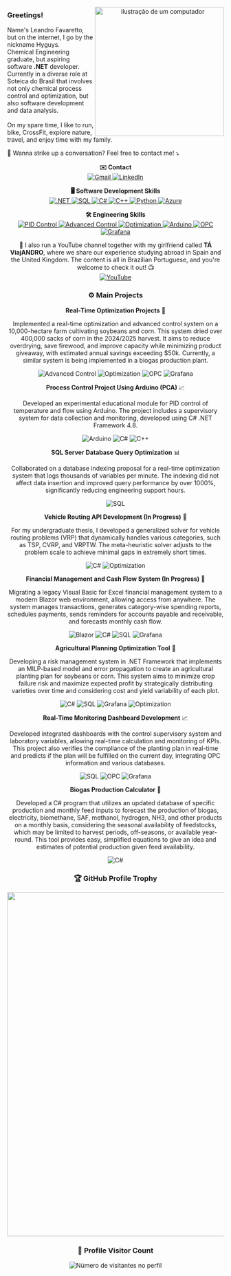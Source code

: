<!-- Centralize the header image and text -->
<p align="center">
  <img src="https://raw.githubusercontent.com/MicaelliMedeiros/micaellimedeiros/master/image/computer-illustration.png" alt="ilustração de um computador" style="min-width: 300px; max-width: 300px; width: 300px;" align="right">
  <h3><b>Greetings!</b></h3>
  <p>Name's Leandro Favaretto, but on the internet, I go by the nickname Hyguys.<br>
  Chemical Engineering graduate, but aspiring software <strong>.NET</strong> developer.<br>
  Currently in a diverse role at Soteica do Brasil that involves not only chemical process control and optimization, but also software development and data analysis.<br><br>
  On my spare time, I like to run, bike, CrossFit, explore nature, travel, and enjoy time with my family.</p>
</p>

<p align="left">
  💾 Wanna strike up a conversation? Feel free to contact me! ⤵️
</p>

<p align="center">
    <strong>✉️ Contact</strong><br>
  <a href="mailto:leandro.favaretto26@gmail.com" title="Gmail">
    <img src="https://img.shields.io/badge/-Gmail-FF0000?style=flat-square&labelColor=FF0000&logo=gmail&logoColor=white" alt="Gmail"/>
  </a>
  <a href="https://www.linkedin.com/in/leandro-favaretto/" title="LinkedIn">
    <img src="https://img.shields.io/badge/-Linkedin-0e76a8?style=flat-square&logo=Linkedin&logoColor=white" alt="LinkedIn"/>
  </a>
</p>

<!-- Add .NET, C#, SQL, C++, MATLAB, Scilab, Python logos -->
<p align="center">
  <strong>🖥️ Software Development Skills</strong><br>
  <a href="https://dotnet.microsoft.com/" title=".NET">
    <img src="https://img.shields.io/badge/-NET-512BD4?style=flat-square&logo=.net&logoColor=white" alt=".NET"/>
  </a>
  <a href="https://www.microsoft.com/en-us/sql-server" title="SQL">
    <img src="https://img.shields.io/badge/-SQL-CC2927?style=flat-square&logo=Microsoft-SQL-Server&logoColor=white" alt="SQL"/>
  </a>
  <a href="https://docs.microsoft.com/en-us/dotnet/csharp/" title="C#">
    <img src="https://img.shields.io/badge/-C%23-239120?style=flat-square&logo=csharp&logoColor=white" alt="C#"/>
  </a>
  <a href="https://isocpp.org/" title="C++">
    <img src="https://img.shields.io/badge/-C%2B%2B-00599C?style=flat-square&logo=cplusplus&logoColor=white" alt="C++"/>
  </a>
  <a href="https://www.python.org/" title="Python">
    <img src="https://img.shields.io/badge/-Python-3776AB?style=flat-square&logo=python&logoColor=white" alt="Python"/>
  </a>
  <a href="https://azure.microsoft.com/" title="Azure">
    <img src="https://img.shields.io/badge/-Azure-0078D4?style=flat-square&logo=azure&logoColor=white" alt="Azure"/>
  </a>
</p>
<!-- Add General Skills Section -->
<p align="center">
  <strong>🛠️ Engineering Skills</strong><br>
  <a href="#" title="PID Control">
    <img src="https://img.shields.io/badge/-PID%20Control-007BFF?style=flat-square" alt="PID Control"/>
  </a>
  <a href="#" title="Advanced Control">
    <img src="https://img.shields.io/badge/-Advanced%20Control-28A745?style=flat-square" alt="Advanced Control"/>
  </a>
  <a href="#" title="Optimization">
    <img src="https://img.shields.io/badge/-Optimization-FD7E14?style=flat-square" alt="Optimization"/>
  </a>
  <a href="https://www.arduino.cc/" title="Arduino">
    <img src="https://img.shields.io/badge/-Arduino-00979D?style=flat-square&logo=arduino&logoColor=white" alt="Arduino"/>
  </a>
  <a href="#" title="OPC">
    <img src="https://img.shields.io/badge/-OPC-6610F2?style=flat-square" alt="OPC"/>
  </a>
  <a href="https://grafana.com/" title="Grafana">
    <img src="https://img.shields.io/badge/-Grafana-F46800?style=flat-square&logo=grafana&logoColor=white" alt="Grafana"/>
  </a>
</p>

<!-- Add YouTube Channel Section -->
<p align="center">
  🎥 I also run a YouTube channel together with my girlfriend called <b>TÁ ViajANDRO</b>, where we share our experience studying abroad in Spain and the United Kingdom. The content is all in Brazilian Portuguese, and you're welcome to check it out! 📺<br>
  <a href="https://www.youtube.com/@taviajandro" title="TÁ ViajANDRO" target="_blank">
    <img src="https://img.shields.io/badge/-YouTube-FF0000?style=flat-square&logo=youtube&logoColor=white" alt="YouTube"/>
  </a>
</p>

<h3 align="center"><b>⚙️ Main Projects</b></h3>

<div align="center">
  <p><strong>Real-Time Optimization Projects</strong> 🌾</p>
  <p>Implemented a real-time optimization and advanced control system on a 10,000-hectare farm cultivating soybeans and corn. This system dried over 400,000 sacks of corn in the 2024/2025 harvest. It aims to reduce overdrying, save firewood, and improve capacity while minimizing product giveaway, with estimated annual savings exceeding $50k. Currently, a similar system is being implemented in a biogas production plant.</p>
  <p>
    <img src="https://img.shields.io/badge/-Advanced%20Control-28A745?style=flat-square" alt="Advanced Control"/>
    <img src="https://img.shields.io/badge/-Optimization-FD7E14?style=flat-square" alt="Optimization"/>
    <img src="https://img.shields.io/badge/-OPC-6610F2?style=flat-square" alt="OPC"/>
    <img src="https://img.shields.io/badge/-Grafana-F46800?style=flat-square&logo=grafana&logoColor=white" alt="Grafana"/>
  </p>
  
  <p><strong>Process Control Project Using Arduino (PCA)</strong> 📈</p>
  <p>Developed an experimental educational module for PID control of temperature and flow using Arduino. The project includes a supervisory system for data collection and monitoring, developed using C# .NET Framework 4.8.</p>
  <p>
    <img src="https://img.shields.io/badge/-Arduino-00979D?style=flat-square&logo=arduino&logoColor=white" alt="Arduino"/>
    <img src="https://img.shields.io/badge/-C%23-239120?style=flat-square&logo=csharp&logoColor=white" alt="C#"/>
    <img src="https://img.shields.io/badge/-C%2B%2B-00599C?style=flat-square&logo=cplusplus&logoColor=white" alt="C++"/>
  </p>

  <p><strong>SQL Server Database Query Optimization</strong> 📊</p>
  <p>Collaborated on a database indexing proposal for a real-time optimization system that logs thousands of variables per minute. The indexing did not affect data insertion and improved query performance by over 1000%, significantly reducing engineering support hours.</p>
  <p>
    <img src="https://img.shields.io/badge/-SQL-CC2927?style=flat-square&logo=Microsoft-SQL-Server&logoColor=white" alt="SQL"/>
  </p>

  <p><strong>Vehicle Routing API Development (In Progress)</strong> 🚚</p>
  <p>For my undergraduate thesis, I developed a generalized solver for vehicle routing problems (VRP) that dynamically handles various categories, such as TSP, CVRP, and VRPTW. The meta-heuristic solver adjusts to the problem scale to achieve minimal gaps in extremely short times.</p>
  <p>
    <img src="https://img.shields.io/badge/-C%23-239120?style=flat-square&logo=csharp&logoColor=white" alt="C#"/>
    <img src="https://img.shields.io/badge/-Optimization-FD7E14?style=flat-square" alt="Optimization"/>
  </p>

  <p><strong>Financial Management and Cash Flow System (In Progress)</strong> 💼</p>
  <p>Migrating a legacy Visual Basic for Excel financial management system to a modern Blazor web environment, allowing access from anywhere. The system manages transactions, generates category-wise spending reports, schedules payments, sends reminders for accounts payable and receivable, and forecasts monthly cash flow.</p>
  <p>
    <img src="https://img.shields.io/badge/-Blazor-512BD4?style=flat-square&logo=.net&logoColor=white" alt="Blazor"/>
    <img src="https://img.shields.io/badge/-C%23-239120?style=flat-square&logo=csharp&logoColor=white" alt="C#"/>
    <img src="https://img.shields.io/badge/-SQL-CC2927?style=flat-square&logo=Microsoft-SQL-Server&logoColor=white" alt="SQL"/>
    <img src="https://img.shields.io/badge/-Grafana-F46800?style=flat-square&logo=grafana&logoColor=white" alt="Grafana"/>
  </p>

  <p><strong>Agricultural Planning Optimization Tool</strong> 🌱</p>
  <p>Developing a risk management system in .NET Framework that implements an MILP-based model and error propagation to create an agricultural planting plan for soybeans or corn. This system aims to minimize crop failure risk and maximize expected profit by strategically distributing varieties over time and considering cost and yield variability of each plot.</p>
  <p>
    <img src="https://img.shields.io/badge/-C%23-239120?style=flat-square&logo=csharp&logoColor=white" alt="C#"/>
    <img src="https://img.shields.io/badge/-SQL-CC2927?style=flat-square&logo=Microsoft-SQL-Server&logoColor=white" alt="SQL"/>
    <img src="https://img.shields.io/badge/-Grafana-F46800?style=flat-square&logo=grafana&logoColor=white" alt="Grafana"/>
    <img src="https://img.shields.io/badge/-Optimization-FD7E14?style=flat-square" alt="Optimization"/>
  </p>

  <p><strong>Real-Time Monitoring Dashboard Development</strong> 📈</p>
  <p>Developed integrated dashboards with the control supervisory system and laboratory variables, allowing real-time calculation and monitoring of KPIs. This project also verifies the compliance of the planting plan in real-time and predicts if the plan will be fulfilled on the current day, integrating OPC information and various databases.</p>
  <p>
    <img src="https://img.shields.io/badge/-SQL-CC2927?style=flat-square&logo=Microsoft-SQL-Server&logoColor=white" alt="SQL"/>
    <img src="https://img.shields.io/badge/-OPC-6610F2?style=flat-square" alt="OPC"/>
    <img src="https://img.shields.io/badge/-Grafana-F46800?style=flat-square&logo=grafana&logoColor=white" alt="Grafana"/>
  </p>

  <p><strong>Biogas Production Calculator</strong> 🌱</p>
  <p>Developed a C# program that utilizes an updated database of specific production and monthly feed inputs to forecast the production of biogas, electricity, biomethane, SAF, methanol, hydrogen, NH3, and other products on a monthly basis, considering the seasonal availability of feedstocks, which may be limited to harvest periods, off-seasons, or available year-round. This tool provides easy, simplified equations to give an idea and estimates of potential production given feed availability.</p>
  <p>
    <img src="https://img.shields.io/badge/-C%23-239120?style=flat-square&logo=csharp&logoColor=white" alt="C#"/>
  </p>

</div>


<h3 align="center"><b>🏆 GitHub Profile Trophy</b></h3>

<p align="center">
  <a
    href="https://github.com/ryo-ma/github-profile-trophy"
    title="repositório de troféus"
  >
    <img
      width="800"
      src="https://github-profile-trophy.vercel.app/?username=Hyguys&column=8&theme=darkhub&no-frame=true&no-bg=true"
    />
  </a>
</p>

<h3 align="center"><b>📍 Profile Visitor Count</b></h3>

<p align="center">
  <img
    src="https://profile-counter.glitch.me/Hyguys/count.svg"
    alt="Número de visitantes no perfil"
  />
</p>

